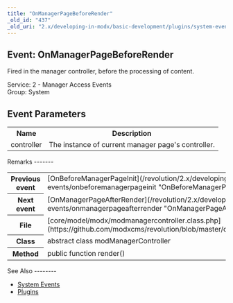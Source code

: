 ```yaml
---
title: "OnManagerPageBeforeRender"
_old_id: "437"
_old_uri: "2.x/developing-in-modx/basic-development/plugins/system-events/onmanagerpagebeforerender"
---
```


Event: OnManagerPageBeforeRender
--------------------------------

Fired in the manager controller, before the processing of content.

Service: 2 - Manager Access Events   
Group: System

Event Parameters
----------------

<table><tbody><tr><th>Name</th><th>Description</th></tr><tr><td>controller</td><td>The instance of current manager page's controller.</td></tr></tbody></table>Remarks
-------

<table><tbody><tr><th>Previous event</th><td>[OnBeforeManagerPageInit](/revolution/2.x/developing-in-modx/basic-development/plugins/system-events/onbeforemanagerpageinit "OnBeforeManagerPageInit")</td></tr><tr><th>Next event</th><td>[OnManagerPageAfterRender](/revolution/2.x/developing-in-modx/basic-development/plugins/system-events/onmanagerpageafterrender "OnManagerPageAfterRender")</td></tr><tr><th>File</th><td>[core/model/modx/modmanagercontroller.class.php](https://github.com/modxcms/revolution/blob/master/core/model/modx/modmanagercontroller.class.php)</td></tr><tr><th>Class</th><td>abstract class modManagerController</td></tr><tr><th>Method</th><td>public function render()</td></tr></tbody></table>See Also
--------

- [System Events](/revolution/2.x/developing-in-modx/basic-development/plugins/system-events "System Events")
- [Plugins](/revolution/2.x/developing-in-modx/basic-development/plugins "Plugins")